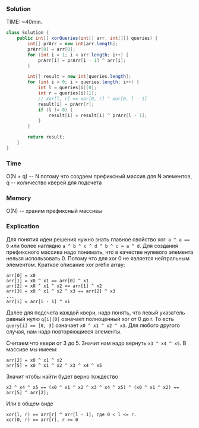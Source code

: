 ### Solution
TIME: ~40min.
```java
class Solution {
    public int[] xorQueries(int[] arr, int[][] queries) {
        int[] prArr = new int[arr.length];
        prArr[0] = arr[0];
        for (int i = 1; i < arr.length; i++) {
            prArr[i] = prArr[i - 1] ^ arr[i];
        }

        int[] result = new int[queries.length];
        for (int i = 0; i < queries.length; i++) {
            int l = queries[i][0];
            int r = queries[i][1];
            // xor[l, r] == xor[0, r] ^ xor[0, l - 1]
            result[i] = prArr[r];
            if (l != 0) {
                result[i] = result[i] ^ prArr[l - 1];
            }
        }

        return result;
    }
}
```
### Time
O(N + q) -- N потому что создаем префиксный массив для N элементов, q -- количество кверей для подсчета
### Memory
O(N) -- храним префиксный массивы
### Explication
Для понятия идеи решения нужно знать главное свойство xor: `a ^ a == 0` или более наглядно 
`a ^ b ^ c ^ d ^ b ^ c = a ^ d`. Для создания префиксного массива надо понимать, что в качестве нулевого элемента нельзя
использовать 0. Потому что для xor 0 не является нейтральным элементом.
Краткое описание xor prefix array:
```
arr[0] = x0
arr[1] = x0 ^ x1 == arr[0] ^ x1
arr[2] = x0 ^ x1 ^ x2 == arr[1] ^ x2
arr[3] = x0 ^ x1 ^ x2 ^ x3 == arr[2] ^ x3
...
arr[i] = arr[i - 1] ^ xi
```
Далее для подсчета каждой квери, надо понять, что левый указатель равный нулю `q[i][0]`
означает полноценный xor от 0 до r. То есть `query[i] == [0, 3]` означает
`x0 ^ x1 ^ x2 ^ x3`. Для любого другого случая, нам надо повторяющиеся элементы.

Считаем что квери от 3 до 5. Значит нам надо вернуть `x3 ^ x4 ^ x5`. В массиве мы имеем:
```
arr[2] = x0 ^ x1 ^ x2
arr[5] = x0 ^ x1 ^ x2 ^ x3 ^ x4 ^ x5
```
Значит чтобы найти будет верно тождество
```
x3 ^ x4 ^ x5 == (x0 ^ x1 ^ x2 ^ x3 ^ x4 ^ x5) ^ (x0 ^ x1 ^ x2) == arr[5] ^ arr[2];
```
Или в общем виде
```
xor(l, r) == arr[r] ^ arr[l - 1], где 0 < l <= r.
xor(0, r) == arr[r], r >= 0
```